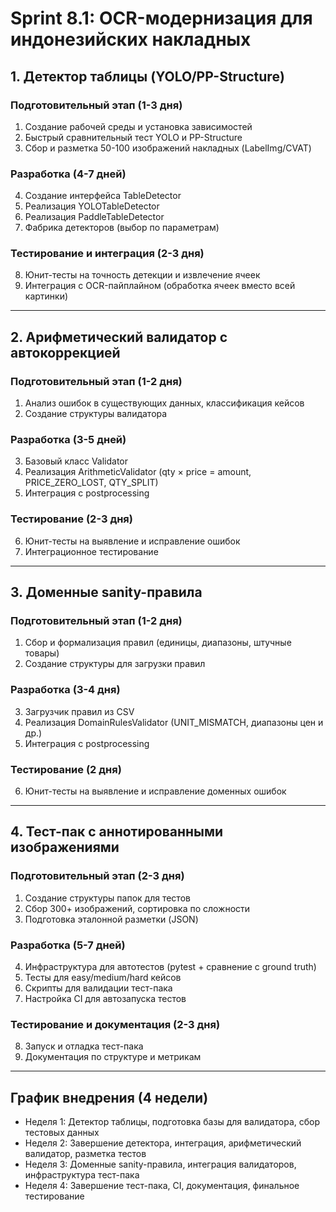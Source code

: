# Sprint 8.1: OCR-модернизация для индонезийских накладных

## 1. Детектор таблицы (YOLO/PP-Structure)

### Подготовительный этап (1-3 дня)
1. Создание рабочей среды и установка зависимостей
2. Быстрый сравнительный тест YOLO и PP-Structure
3. Сбор и разметка 50-100 изображений накладных (LabelImg/CVAT)

### Разработка (4-7 дней)
4. Создание интерфейса TableDetector
5. Реализация YOLOTableDetector
6. Реализация PaddleTableDetector
7. Фабрика детекторов (выбор по параметрам)

### Тестирование и интеграция (2-3 дня)
8. Юнит-тесты на точность детекции и извлечение ячеек
9. Интеграция с OCR-пайплайном (обработка ячеек вместо всей картинки)

---

## 2. Арифметический валидатор с автокоррекцией

### Подготовительный этап (1-2 дня)
1. Анализ ошибок в существующих данных, классификация кейсов
2. Создание структуры валидатора

### Разработка (3-5 дней)
3. Базовый класс Validator
4. Реализация ArithmeticValidator (qty × price = amount, PRICE_ZERO_LOST, QTY_SPLIT)
5. Интеграция с postprocessing

### Тестирование (2-3 дня)
6. Юнит-тесты на выявление и исправление ошибок
7. Интеграционное тестирование

---

## 3. Доменные sanity-правила

### Подготовительный этап (1-2 дня)
1. Сбор и формализация правил (единицы, диапазоны, штучные товары)
2. Создание структуры для загрузки правил

### Разработка (3-4 дня)
3. Загрузчик правил из CSV
4. Реализация DomainRulesValidator (UNIT_MISMATCH, диапазоны цен и др.)
5. Интеграция с postprocessing

### Тестирование (2 дня)
6. Юнит-тесты на выявление и исправление доменных ошибок

---

## 4. Тест-пак с аннотированными изображениями

### Подготовительный этап (2-3 дня)
1. Создание структуры папок для тестов
2. Сбор 300+ изображений, сортировка по сложности
3. Подготовка эталонной разметки (JSON)

### Разработка (5-7 дней)
4. Инфраструктура для автотестов (pytest + сравнение с ground truth)
5. Тесты для easy/medium/hard кейсов
6. Скрипты для валидации тест-пака
7. Настройка CI для автозапуска тестов

### Тестирование и документация (2-3 дня)
8. Запуск и отладка тест-пака
9. Документация по структуре и метрикам

---

## График внедрения (4 недели)
- Неделя 1: Детектор таблицы, подготовка базы для валидатора, сбор тестовых данных
- Неделя 2: Завершение детектора, интеграция, арифметический валидатор, разметка тестов
- Неделя 3: Доменные sanity-правила, интеграция валидаторов, инфраструктура тест-пака
- Неделя 4: Завершение тест-пака, CI, документация, финальное тестирование 